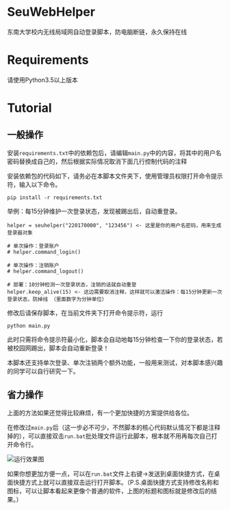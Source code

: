 # SeuWebHelper
东南大学校内无线局域网自动登录脚本，防电脑断链，永久保持在线

# Requirements
请使用Python3.5以上版本

# Tutorial

## 一般操作

安装`requirements.txt`中的依赖包后，请编辑`main.py`中的内容，将其中的用户名密码替换成自己的，然后根据实际情况取消下面几行控制代码的注释

安装依赖包的代码如下，请务必在本脚本文件夹下，使用管理员权限打开命令提示符，输入以下命令。

	pip install -r requirements.txt

举例：每15分钟维护一次登录状态，发现被踢出后，自动重登录。

	helper = seuhelper("220170000", "123456") <- 这里是你的用户名密码，用来生成登录器对象

	# 单次操作：登录账户
	# helper.command_login()

	# 单次操作：注销账户
	# helper.command_logout()

	# 部署：10分钟检测一次登录状态，注销的话就自动重登
	helper.keep_alive(15) <- 这边需要取消注释，这样就可以激活操作：每15分钟更新一次登录状态，防掉线 （里面数字为分钟单位）
  
修改后请保存脚本，在当前文件夹下打开命令提示符，运行

	python main.py

此时只需将命令提示符最小化，脚本会自动地每15分钟检查一下你的登录状态，若被校园网踢出，脚本会自动重新登录！

本脚本还支持单次登录、单次注销两个额外功能，一般用来测试，对本脚本感兴趣的同学可以自行研究一下。

## 省力操作

上面的方法如果还觉得比较麻烦，有一个更加快捷的方案提供给各位。

在修改过`main.py`后（这一步必不可少，不然脚本的核心代码默认情况下都是注释掉的），可以直接双击`run.bat`批处理文件运行此脚本，根本就不用再每次自己打开命令行。

![运行效果图](https://github.com/leyuwei/SeuWebHelper/blob/master/snapshot.png)

如果你想更加方便一点，可以在`run.bat`文件上右键->发送到桌面快捷方式，在桌面快捷方式上就可以直接双击运行打开脚本。（P.S.桌面快捷方式支持修改名称和图标，可以让脚本看起来更像个普通的软件，上图的标题和图标就是修改后的结果。）
